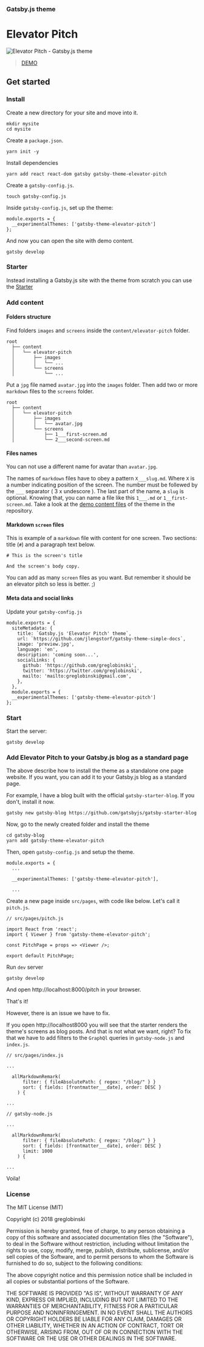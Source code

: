 ### Gatsby.js theme

# Elevator Pitch

![Elevator Pitch - Gatsby.js theme](https://github.com/greglobinski/gatsby-themes/raw/master/media/gatsby-theme-elevator-pitch.gif)

> [DEMO](https://greglobinski.github.io/gatsby-starter-elevator-pitch/)

## Get started

### Install

Create a new directory for your site and move into it.

```
mkdir mysite
cd mysite
```

Create a `package.json`.

```
yarn init -y
```

Install dependencies

```
yarn add react react-dom gatsby gatsby-theme-elevator-pitch
```

Create a `gatsby-config.js`.

```
touch gatsby-config.js
```

Inside `gatsby-config.js`, set up the theme:

```
module.exports = {
  __experimentalThemes: ['gatsby-theme-elevator-pitch']
};
```

And now you can open the site with demo content.

```
gatsby develop
```

### Starter

Instead installing a Gatsby.js site with the theme from scratch you can use the [Starter](https://github.com/greglobinski/gatsby-starter-elevator-pitch)

### Add content

#### Folders structure

Find folders `images` and `screens` inside the `content/elevator-pitch` folder.

```
root
  ├── content
  │   └── elevator-pitch
  │       ├── images
  │       │   └── ...
  │       └── screens
  │           └── ...
```

Put a `jpg` file named `avatar.jpg` into the `images` folder. Then add two or more `markdown` files to the `screens` folder.

```
root
  ├── content
  │   └── elevator-pitch
  │       ├── images
  │       │   └── avatar.jpg
  │       └── screens
  │           ├── 1___first-screen.md
  │           └── 2___second-screen.md
```

#### Files names

You can not use a different name for avatar than `avatar.jpg`.

The names of `markdown` files have to obey a pattern `X___slug.md`. Where `X` is a number indicating position of the screen. The number must be follewed by the `___` separator ( 3 x undescore ). The last part of the name, a `slug` is optional. Knowing that, you can name a file like this `1___.md` or `1__first-screen.md`. Take a look at the [demo content files](https://github.com/greglobinski/gatsby-themes/tree/master/packages/gatsby-theme-elevator-pitch/content/screens) of the theme in the repository.

#### Markdown `screen` files

This is example of a `markdown` file with content for one screen. Two sections: title (`#`) and a paragraph text below.

```
# This is the screen's title

And the screen's body copy.
```

You can add as many `screen` files as you want. But remember it should be an elevator pitch so less is better. ;)

#### Meta data and social links

Update your `gatsby-config.js`

```
module.exports = {
  siteMetadata: {
    title: `Gatsby.js 'Elevator Pitch' theme`,
    url: `https://github.com/jlengstorf/gatsby-theme-simple-docs`,
    image: 'preview.jpg',
    language: 'en',
    description: 'coming soon...',
    socialLinks: {
      github: 'https://github.com/greglobinski',
      twitter: 'https://twitter.com/greglobinski',
      mailto: 'mailto:greglobinski@gmail.com',
    },
  },
  module.exports = {
  __experimentalThemes: ['gatsby-theme-elevator-pitch']
};
```

### Start

Start the server:

```
gatsby develop
```

### Add Elevator Pitch to your Gatsby.js blog as a standard page

The above describe how to install the theme as a standalone one page website. If you want, you can add it to your Gatsby.js blog as a standard page.

For example, I have a blog built with the official `gatsby-starter-blog`. If you don't, install it now.

```
gatsby new gatsby-blog https://github.com/gatsbyjs/gatsby-starter-blog
```

Now, go to the newly created folder and install the theme

```
cd gatsby-blog
yarn add gatsby-theme-elevator-pitch
```

Then, open `gatsby-config.js` and setup the theme.

```
module.exports = {
  ...

  __experimentalThemes: ['gatsby-theme-elevator-pitch'],

  ...
```

Create a new page inside `src/pages`, with code like below. Let's call it `pitch.js`.

```
// src/pages/pitch.js

import React from 'react';
import { Viewer } from 'gatsby-theme-elevator-pitch';

const PitchPage = props => <Viewer />;

export default PitchPage;
```

Run `dev` server

```
gatsby develop
```

And open http://localhost:8000/pitch in your browser.

That's it!

However, there is an issue we have to fix.

If you open http://localhost8000 you will see that the starter renders the theme's screens as blog posts. And that is not what we want, right? To fix that we have to add filters to the `GraphQl` queries in `gatsby-node.js` and `index.js`.

```
// src/pages/index.js

...

  allMarkdownRemark(
      filter: { fileAbsolutePath: { regex: "/blog/" } }
      sort: { fields: [frontmatter___date], order: DESC }
    ) {

...
```

```
// gatsby-node.js

...

  allMarkdownRemark(
      filter: { fileAbsolutePath: { regex: "/blog/" } }
      sort: { fields: [frontmatter___date], order: DESC }
      limit: 1000
    ) {

...
```

Voila!

### License

The MIT License (MIT)

Copyright (c) 2018 greglobinski

Permission is hereby granted, free of charge, to any person obtaining a copy
of this software and associated documentation files (the "Software"), to deal
in the Software without restriction, including without limitation the rights
to use, copy, modify, merge, publish, distribute, sublicense, and/or sell
copies of the Software, and to permit persons to whom the Software is
furnished to do so, subject to the following conditions:

The above copyright notice and this permission notice shall be included in all
copies or substantial portions of the Software.

THE SOFTWARE IS PROVIDED "AS IS", WITHOUT WARRANTY OF ANY KIND, EXPRESS OR
IMPLIED, INCLUDING BUT NOT LIMITED TO THE WARRANTIES OF MERCHANTABILITY,
FITNESS FOR A PARTICULAR PURPOSE AND NONINFRINGEMENT. IN NO EVENT SHALL THE
AUTHORS OR COPYRIGHT HOLDERS BE LIABLE FOR ANY CLAIM, DAMAGES OR OTHER
LIABILITY, WHETHER IN AN ACTION OF CONTRACT, TORT OR OTHERWISE, ARISING FROM,
OUT OF OR IN CONNECTION WITH THE SOFTWARE OR THE USE OR OTHER DEALINGS IN THE
SOFTWARE.

```

```
